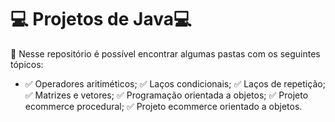 <body>
<h1 align="left">💻 Projetos de Java💻</h1>

<p align="left">📘 Nesse repositório é possível encontrar algumas pastas com os seguintes tópicos:
<br>
  <ul   align="left"> 
    <li>
      <a> ✅ Operadores aritiméticos;</a>
      <a>✅ Laços condicionais;</a>
      <a>✅ Laços de repetição;</a>
      <a>✅ Matrizes e vetores;</a>
      <a>✅ Programação orientada a objetos;</a>
      <a>✅ Projeto ecommerce procedural;</a>
      <a>✅ Projeto ecommerce orientado a objetos. 
    </li>

  </ul>
</body>
